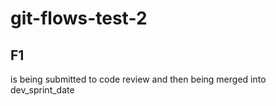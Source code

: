 # git-flows-test-2

## F1
is being submitted to code review and then being merged into dev_sprint_date
